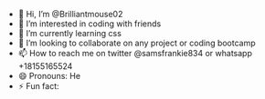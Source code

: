 - 👋 Hi, I’m @Brilliantmouse02
- 👀 I’m interested in coding with friends
- 🌱 I’m currently learning css
- 💞️ I’m looking to collaborate on any project or coding bootcamp
- 📫 How to reach me on twitter @samsfrankie834 or whatsapp +18155165524
- 😄 Pronouns: He
- ⚡ Fun fact: 

<!---
Brilliantmouse02/Brilliantmouse02 is a ✨ special ✨ repository because its `README.md` (this file) appears on your GitHub profile.
You can click the Preview link to take a look at your changes.
--->
